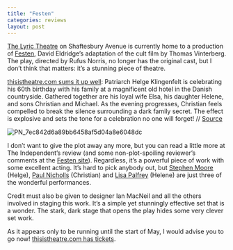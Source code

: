 ```yaml
---
title: "Festen"
categories: reviews
layout: post
---
```

[The Lyric Theatre](http://www.officiallondontheatre.co.uk/theatres/display?contentId=67261) on Shaftesbury Avenue is currently home to a production of [Festen](https://web.archive.org/web/20040923052836/http://www.whatsonstage.com/Festen/Pages/festenhomepage.htm), David Eldridge’s adaptation of the cult film by Thomas Vinterberg. The play, directed by Rufus Norris, no longer has the original cast, but I don’t think that matters: it’s a stunning piece of theatre.

[thisistheatre.com sums it up well](https://web.archive.org/web/20230128130815/https://www.thisistheatre.com/londonshows/festen.html): Patriarch Helge Klingenfelt is celebrating his 60th birthday with his family at a magnificent old hotel in the Danish countryside. Gathered together are his loyal wife Elsa, his daughter Helene, and sons Christian and Michael. As the evening progresses, Christian feels compelled to break the silence surrounding a dark family secret. The effect is explosive and sets the tone for a celebration no one will forget! // [Source](https://web.archive.org/web/20230128130815/https://www.thisistheatre.com/londonshows/festen.html)

![PN_7ec842d6a89bb6458af5d04a8e6048dc](https://github.com/user-attachments/assets/b19b6b9c-9883-41b5-9523-c6fb93722acb)

I don’t want to give the plot away any more, but you can read a little more at The Independent’s review (and some non-plot-spoiling reviewer’s comments at the [Festen site](https://web.archive.org/web/20040925005412/http://www.whatsonstage.com/Festen/Pages/SynopsisPage.htm)). Regardless, it’s a powerful piece of work with some excellent acting. It’s hard to pick anybody out, but [Stephen Moore](http://www.whatsonstage.com/Festen/Pages/Cast_StephenMoore.htm) (Helge), [Paul Nicholls](https://web.archive.org/web/20050204184659/http://www.paulnichollsonline.co.uk/) (Christian) and [Lisa Palfrey](https://web.archive.org/web/20051204002401/http://www.whatsonstage.com/Festen/Pages/Cast_ClaireRushbrook.htm) (Helene) are just three of the wonderful performances.

Credit must also be given to designer Ian MacNeil and all the others involved in staging this work. It’s a simple yet stunningly effective set that is a wonder. The stark, dark stage that opens the play hides some very clever set work.

As it appears only to be running until the start of May, I would advise you to go now! [thisistheatre.com has tickets](https://web.archive.org/web/20230128130815/https://www.thisistheatre.com/londonshows/festen.html).
